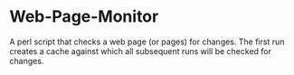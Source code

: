 Web-Page-Monitor
================

A perl script that checks a web page (or pages) for changes. The first run creates a cache against which all subsequent runs will be checked for changes.
